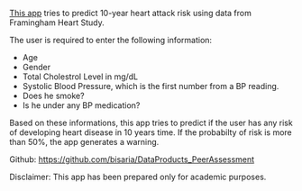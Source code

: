 [This app](https://bisaria.shinyapps.io/DataProducts_PeerAssessment/) tries to predict 10-year heart attack risk using data from Framingham Heart Study. 

  The user is required to enter the following information:

  * Age
  * Gender
  * Total Cholestrol Level in mg/dL
  * Systolic Blood Pressure, which is the first number from a BP reading.
  * Does he smoke?
  * Is he under any BP medication?
  
Based on these informations, this app tries to predict if the user has any risk of developing heart disease in 10 years time. If the probabilty of risk is more than 50%, the app generates a warning.

Github: 
https://github.com/bisaria/DataProducts_PeerAssessment

Disclaimer: 
This app has been prepared only for academic purposes.